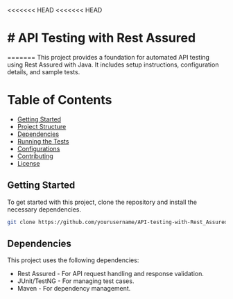 <<<<<<< HEAD
<<<<<<< HEAD
# # API Testing with Rest Assured
=======
This project provides a foundation for automated API testing using Rest Assured with Java. It includes setup instructions, configuration details, and sample tests.
# Table of Contents
- [Getting Started](#getting-started)
- [Project Structure](#project-structure)
- [Dependencies](#dependencies)
- [Running the Tests](#running-the-tests)
- [Configurations](#configurations)
- [Contributing](#contributing)
- [License](#license)
## Getting Started

To get started with this project, clone the repository and install the necessary dependencies.

```bash
git clone https://github.com/yourusername/API-testing-with-Rest_Assured.git
```
## Dependencies
This project uses the following dependencies:

 - Rest Assured - For API request handling and response validation.
 - JUnit/TestNG - For managing test cases.
 - Maven - For dependency management.
